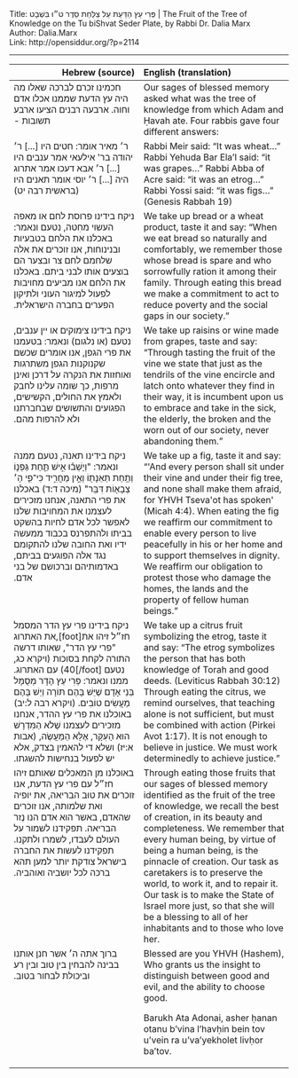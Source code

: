 <html>
<head></head>
<body>
Title: פְּרִי עֵץ הַדַּעַת עַל צַלַּחַת סֵדֶר ט״וּ בִּשְׁבָט | The Fruit of the Tree of Knowledge on the Tu biShvat Seder Plate, by Rabbi Dr. Dalia Marx<br />
Author: Dalia.Marx<br />
Link: http://opensiddur.org/?p=2114
<p />
<hr />

<table style="margin-left: auto;margin-right: auto;" class="draggable">
<thead><tr><th id="x" style="text-align: right;">Hebrew (source)</th><th style="text-align: left;">English (translation)</th></tr></thead>
<tbody>
<tr>
<td style="vertical-align:top;" width="46%">
<div class="liturgy"><span lang="he">
חכמינו זכרם לברכה שאלו 
מה היה עץ הדעת שממנו אכלו אדם וחוה.‏
ארבעה רבנים הציעו ארבע תשובות -‏ 
</span></div></td>
 
<td style="vertical-align:top;" width="53%"><div class="english">
Our sages of blessed memory asked 
what was the tree of knowledge from which Adam and Ḥavah ate. 
Four rabbis gave four different answers:
</div>
</td></tr>


<tr>
<td style="vertical-align:top;" width="46%">
<div class="liturgy"><span lang="he">
ר׳ מאיר אומר: חטים היו [...]‏
ר׳ יהודה בר' אילעאי אמר ענבים היו [...]‏
ר׳ אבא דעכו אמר אתרוג היה [...]‏
ר׳ יוסי אומר תאנים היו  <span class="citation">(בראשית רבה יט)</span>
</span></div></td>
 
<td style="vertical-align:top;" width="53%"><div class="english">
Rabbi Meir said: “It was wheat…”
Rabbi Yehuda Bar Ela’I said: “it was grapes…”
Rabbi Abba of Acre said: “it was an etrog…”
Rabbi Yossi said: “it was figs…” (Genesis Rabbah 19)
</div>
</td></tr>


<tr>
<td style="vertical-align:top;" width="46%">
<div class="liturgy"><span lang="he">
ניקח בידינו פרוסת לחם או מאפה העשוי מחִטה, 
נטעם ונאמר:‏
באכלנו את הלחם בטבעיות ובנינוחות, 
אנו זוכרים את אלה שלחמם לחם צר 
ובצער הם בוצעים אותו לבני ביתם. 
באכלנו את הלחם אנו מביעים מחויבות 
לפעול למיגור העוני ולתיקון הפערים בחברה הישראלית.‏
</span></div></td>
 
<td style="vertical-align:top;" width="53%"><div class="english">
We take up bread or a wheat product, 
taste it and say:
“When we eat bread so naturally and comfortably, 
we remember those whose bread is spare 
and who sorrowfully ration it among their family. 
Through eating this bread we make a commitment 
to act to reduce poverty and the social gaps in our society.”
</div>
</td></tr>


<tr>
<td style="vertical-align:top;" width="46%">
<div class="liturgy"><span lang="he">
ניקח בידינו צימוקים או יין ענבים, 
נטעם (או נלגום) ונאמר:
בטעמנו את פרי הגפן, אנו אומרים 
שכשם שקנוקנות הגפן משתרגות ואוחזות 
את הנקרה על דרכן ואינן מרפות, 
כך שומה עלינו לחבק ולאמץ 
את החולים, 
הקשישים, 
הפגועים והתשושים שבחברתנו 
ולא להרפות מהם.‏
</span></div></td>
 
<td style="vertical-align:top;" width="53%">
<div class="english">
We take up raisins or wine made from grapes, 
taste and say:
“Through tasting the fruit of the vine we state 
that just as the tendrils of the vine encircle and latch onto 
whatever they find in their way, 
it is incumbent upon us to embrace and take in 
the sick, 
the elderly, 
the broken and the worn out of our society, 
never abandoning them.”
</div>
</td></tr>


<tr>
<td style="vertical-align:top;" width="46%">
<div class="liturgy"><span lang="he">
ניקח בידינו תאנה, 
נטעם ממנה ונאמר:‏
"וְיָשְׁב֗וּ אִ֣ישׁ 
תַּ֧חַת גַּפְנ֛וֹ 
וְתַ֥חַת תְּאֵנָת֖וֹ 
וְאֵ֣ין מַחֲרִ֑יד 
כִּי־פִ֛י ה֥׳ צְבָא֖וֹת דִּבֵּֽר" <span class="citation">(מיכה ד:ד)</span>
באכלנו את פרי התאנה, 
אנחנו מזכירים לעצמנו את המחויבות שלנו 
לאפשר לכל אדם 
לחיות בהשקט בביתו 
ולהתפרנס בכבוד ממעשה ידיו 
ואת החובה שלנו להתקומם נגד אלה הפוגעים בביתם, 
באדמותיהם וברכושם של בני אדם.‏
</span></div></td>
 
<td style="vertical-align:top;" width="53%">
<div class="english">
 We take up a fig, 
taste it and say:
“'And every person 
shall sit under their vine 
and under their fig tree, 
and none shall make them afraid, 
for YHVH Tseva'ot has spoken' (Micah 4:4). 
When eating the fig 
we reaffirm our commitment 
to enable every person 
to live peacefully in his or her home 
and to support themselves in dignity. 
We reaffirm our obligation to protest those who damage the homes, 
the lands and the property of fellow human beings.”
</div>
</td></tr>


<tr>
<td style="vertical-align:top;" width="46%">
<div class="liturgy"><span lang="he">
ניקח בידינו פרי עץ הדר המסמל את האתרוג,[foot]חז״ל זיהו את "פרי עץ הדר", שאותו דרשה התורה לקחת בסוכות (ויקרא כג, 40) עם האתרוג.‏[/foot] 
נטעם ממנו ונאמר:‏
פְּרִי עֵץ הָדָר מְסֻמָּל בְּנֵי אָדָם 
שֶׁיֵּשׁ בָּהֶם תּוֹרָה וְיֵשׁ בָּהֶם מַעֲשִׂים טוֹבִים.‏ <span class="citation">(ויקרא רבה ל:יב)</span>
באוכלנו את פרי עץ ההדר, אנחנו מזכירים 
לעצמנו שֶׁלֹא הַמִּדְרָשׁ הוּא הָעִקָּר, 
אֶלָּא הַמַּעֲשֶׂה, <span class="citation">(אבות א:יז)</span>
ושלא די להאמין בצדק, 
אלא יש לפעול בנחישות להשגתו.‏
</span></div></td>
 
<td style="vertical-align:top;" width="53%">
<div class="english"> 
We take up a citrus fruit symbolizing the etrog, 
taste it and say:
“The etrog symbolizes the person 
that has both knowledge of Torah and good deeds. (Leviticus Rabbah 30:12) 
Through eating the citrus, we remind ourselves, 
that teaching alone is not sufficient, 
but must be combined with action (Pirkei Avot 1:17). 
It is not enough to believe in justice. 
We must work determinedly to achieve justice.”
</div>
</td></tr>


<tr>
<td style="vertical-align:top;" width="46%">
<div class="liturgy"><span lang="he">
באוכלנו מן המאכלים 
שאותם זיהו חז״ל 
עם פרי עץ הדעת, 
אנו זוכרים את טוּב הבריאה, 
את יופיה ואת שלמותה, 
אנו זוכרים שהאדם, 
באשר הוא אדם 
הנו נֶזר הבריאה. 
תפקידנו לשמור על העולם לעבדו, 
לשמרו ולתקנו.‏
תפקידנו לעשות את החברה בישראל צודקת יותר 
למען תהא ברכה 
לכל יושביה 
ואוהביה.‏
</span></div></td>
 
<td style="vertical-align:top;" width="53%">
<div class="english"> 
Through eating those fruits 
that our sages of blessed memory identified 
as the fruit of the tree of knowledge, 
we recall the best of creation, 
in its beauty and completeness. 
We remember that every human being, 
by virtue of being a human being, 
is the pinnacle of creation. 
Our task as caretakers is to preserve the world, 
to work it, and to repair it. 
Our task is to make the State of Israel more just, 
so that she will be a blessing 
to all of her inhabitants 
and to those who love her.
</div>
</td></tr>


<tr>
<td style="vertical-align:top;" width="46%">
<div class="liturgy"><span lang="he">
ברוך אתה ה׳ 
אשר חנן אותנו בבינה 
להבחין בין טוב ובין רע 
וביכולת לבחור בטוב.‏
</span></div></td>
 
<td style="vertical-align:top;" width="53%">
<div class="english"> 
Blessed are you YHVH (Hashem), 
Who grants us the insight 
to distinguish between good and evil, 
and the ability to choose good.

Barukh Ata Adonai, 
asher ḥanan otanu b’vina 
l’havḥin bein tov u’vein ra 
u’va’yekholet livḥor ba’tov.
</div>
</td></tr>
</tbody></table>
</body>
</html>